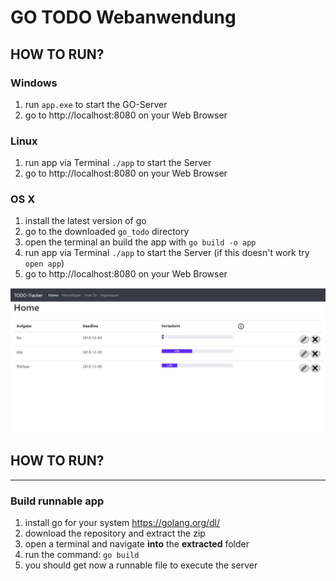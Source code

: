 # GO TODO Webanwendung

## HOW TO RUN?

### Windows
1. run `app.exe` to start the GO-Server
2. go to http://localhost:8080 on your Web Browser

### Linux
1. run app via Terminal `./app` to start the Server
2. go to http://localhost:8080 on your Web Browser


### OS X
1. install the latest version of go
2. go to the downloaded `go_todo` directory
3. open the terminal an build the app with `go build -o app`
4. run app via Terminal `./app` to start the Server (if this doesn't work try `open app`)
2. go to http://localhost:8080 on your Web Browser


![Image of index.html](img/index.JPG)

## HOW TO RUN?

---

### Build runnable app
1. install go for your system https://golang.org/dl/
2. download the repository and extract the zip
3. open a terminal and navigate **into** the **extracted** folder
4. run the command: `go build`
5. you should get now a runnable file to execute the server


